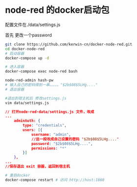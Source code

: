 # node-red 的docker启动包


配置文件在./data/settings.js


首先 更改一个password
```bash
git clone https://github.com/kerwin-cn/docker-node-red.git
cd docker-node-red
# 启动容器
docker-compose up -d

# 进入容器
docker-compose exec node-red bash
```

```bash
node-red-admin hash-pw
# 输入自己的密码得到一串。。。。。"$2b$08$5LHg...."
# 退出容器

#退出到宿主机后 修改settings.js
vim data/settings.js
```

```json
// 打开node-red-data/settings.js 文件，改成
...
    adminAuth: {
        type: "credentials",
        users: [{
            username: "admin",
            //这一段改成自己设置的密码 "$2b$08$5LHg...."
            password: "$2b$08$5LHg....",
            permissions: "*"
        }]
    },
...
//保存退出 exit 容器，返回到宿主机

```

```bash
# 重启docker
docker-compose restart # 访问 http://host:1880
```